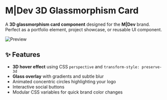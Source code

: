# M|Dev 3D Glassmorphism Card

A **3D glassmorphism card component** designed for the **M|Dev** brand.  
Perfect as a portfolio element, project showcase, or reusable UI component.

![Preview](screenshot.png) <!-- Add a real screenshot if you have one -->

## ✨ Features
- **3D hover effect** using CSS `perspective` and `transform-style: preserve-3d`
- **Glass overlay** with gradients and subtle blur
- Animated concentric circles highlighting your logo
- Interactive social buttons
- Modular CSS variables for quick brand color changes
